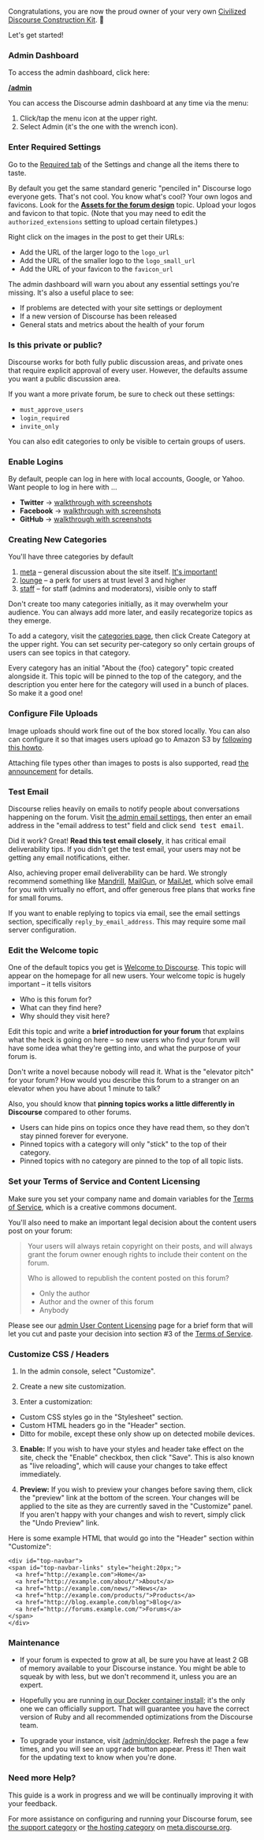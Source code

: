 Congratulations, you are now the proud owner of your very own [Civilized Discourse Construction Kit](http://www.discourse.org). :hatching_chick:

Let's get started!

### Admin Dashboard

To access the admin dashboard, click here:

[**/admin**](/admin)

You can access the Discourse admin dashboard at any time via the menu:

1. Click/tap the menu icon at the upper right.
2. Select Admin (it's the one with the wrench icon).

### Enter Required Settings

Go to the [Required tab](/admin/site_settings/category/required) of the Settings and change all the items there to taste.

By default you get the same standard generic "penciled in" Discourse logo everyone gets. That's not cool. You know what's cool? Your own logos and favicons. Look for the [**Assets for the forum design**](/t/assets-for-the-forum-design/5) topic. Upload your logos and favicon to that topic. (Note that you may need to edit the `authorized_extensions` setting to upload certain filetypes.)

Right click on the images in the post to get their URLs:

- Add the URL of the larger logo to the `logo_url`
- Add the URL of the smaller logo to the `logo_small_url`
- Add the URL of your favicon to the `favicon_url`

The admin dashboard will warn you about any essential settings you're missing. It's also a useful place to see:

- If problems are detected with your site settings or deployment
- If a new version of Discourse has been released
- General stats and metrics about the health of your forum

### Is this private or public?

Discourse works for both fully public discussion areas, and private ones that require explicit approval of every user. However, the defaults assume you want a public discussion area.

If you want a more private forum, be sure to check out these settings:

- `must_approve_users`
- `login_required`
- `invite_only`

You can also edit categories to only be visible to certain groups of users.

### Enable Logins

By default, people can log in here with local accounts, Google, or Yahoo. Want people to log in here with &hellip;

- **Twitter** &rarr; [walkthrough with screenshots](https://meta.discourse.org/t/configuring-twitter-login-for-discourse/13395)
- **Facebook** &rarr; [walkthrough with screenshots](https://meta.discourse.org/t/configuring-facebook-login-for-discourse/13394)
- **GitHub** &rarr; [walkthrough with screenshots](https://meta.discourse.org/t/configuring-github-login-for-discourse/13745)

### Creating New Categories

You'll have three categories by default

1. [meta](/category/meta) – general discussion about the site itself. [It's important!](https://meta.discourse.org/t/what-is-meta/5249)
2. [lounge](/category/lounge) – a perk for users at trust level 3 and higher
3. [staff](/category/staff) – for staff (admins and moderators), visible only to staff

Don't create too many categories initially, as it may overwhelm your audience. You can always add more later, and easily recategorize topics as they emerge.

To add a category, visit the [categories page](/categories), then click Create Category at the upper right. You can set security per-category so only certain groups of users can see topics in that category.

Every category has an initial "About the {foo} category" topic created alongside it. This topic will be pinned to the top of the category, and the description you enter here for the category will used in a bunch of places. So make it a good one!

### Configure File Uploads

Image uploads should work fine out of the box stored locally. You can also can configure it so that images users upload go to Amazon S3 by [following this howto](http://meta.discourse.org/t/how-to-set-up-image-uploads-to-s3/7229).

Attaching file types other than images to posts is also supported, read [the announcement](http://meta.discourse.org/t/new-attachments/8609) for details.

### Test Email

Discourse relies heavily on emails to notify people about conversations happening on the forum. Visit [the admin email settings](/admin/email), then enter an email address in the "email address to test" field and click <kbd>send test email</kbd>.

Did it work? Great! **Read this test email closely**, it has critical email deliverability tips. If you didn't get the test email, your users may not be getting any email notifications, either.

Also, achieving proper email deliverability can be hard. We strongly recommend something like [Mandrill](http://mandrill.com), [MailGun](http://www.mailgun.com/), or [MailJet](http://www.mailjet.com/), which solve email for you with virtually no effort, and offer generous free plans that works fine for small forums.

If you want to enable replying to topics via email, see the email settings section, specifically `reply_by_email_address`. This may require some mail server configuration.

### Edit the Welcome topic

One of the default topics you get is [Welcome to Discourse](/t/welcome-to-discourse). This topic will appear on the homepage for all new users. Your welcome topic is hugely important – it tells visitors

- Who is this forum for? 
- What can they find here?
- Why should they visit here?

Edit this topic and write a **brief introduction for your forum** that explains what the heck is going on here – so new users who find your forum will have some idea what they're getting into, and what the purpose of your forum is.

Don't write a novel because nobody will read it. What is the "elevator pitch" for your forum? How would you describe this forum to a stranger on an elevator when you have about 1 minute to talk?

Also, you should know that **pinning topics works a little differently in Discourse** compared to other forums.

- Users can hide pins on topics once they have read them, so they don't stay pinned forever for everyone.
- Pinned topics with a category will only "stick" to the top of their category.
- Pinned topics with no category are pinned to the top of all topic lists.

### Set your Terms of Service and Content Licensing

Make sure you set your company name and domain variables for the [Terms of Service](/tos), which is a creative commons document.

You'll also need to make an important legal decision about the content users post on your forum:

> Your users will always retain copyright on their posts, and will always grant the forum owner enough rights to include their content on the forum.
>
> Who is allowed to republish the content posted on this forum?
>
> - Only the author
> - Author and the owner of this forum
> - Anybody

Please see our [admin User Content Licensing](/admin/site_contents/tos_user_content_license) page for a brief form that will let you cut and paste your decision into section #3 of the [Terms of Service](/tos#3).

### Customize CSS / Headers

1. In the admin console, select "Customize".

2. Create a new site customization.

3. Enter a customization:
  - Custom CSS styles go in the "Stylesheet" section.
  - Custom HTML headers go in the "Header" section.
  - Ditto for mobile, except these only show up on detected mobile devices.

3. **Enable:** If you wish to have your styles and header take effect on the site, check the "Enable" checkbox, then click "Save". This is also known as "live reloading", which will cause your changes to take effect immediately.

4. **Preview:** If you wish to preview your changes before saving them, click the "preview" link at the bottom of the screen. Your changes will be applied to the site as they are currently saved in the "Customize" panel. If you aren't happy with your changes and wish to revert, simply click the "Undo Preview" link.

Here is some example HTML that would go into the "Header" section within "Customize":

```
<div id="top-navbar">
<span id="top-navbar-links" style="height:20px;">
  <a href="http://example.com">Home</a>
  <a href="http://example.com/about/">About</a>
  <a href="http://example.com/news/">News</a>
  <a href="http://example.com/products/">Products</a>
  <a href="http://blog.example.com/blog">Blog</a>
  <a href="http://forums.example.com/">Forums</a>
</span>
</div>
```

### Maintenance

- If your forum is expected to grow at all, be sure you have at least 2 GB of memory available to your Discourse instance. You might be able to squeak by with less, but we don't recommend it, unless you are an expert. 

- Hopefully you are running [in our Docker container install](https://github.com/discourse/discourse/blob/master/docs/INSTALL.md); it's the only one we can officially support. That will guarantee you have the correct version of Ruby and all recommended optimizations from the Discourse team.

- To upgrade your instance, visit [/admin/docker](/admin/docker). Refresh the page a few times, and you will see an <kbd>upgrade</kbd> button appear. Press it! Then wait for the updating text to know when you're done.

### Need more Help?

This guide is a work in progress and we will be continually improving it with your feedback.

For more assistance on configuring and running your Discourse forum, see [the support category](http://meta.discourse.org/category/support) or [the hosting category](http://meta.discourse.org/category/hosting) on [meta.discourse.org](http://meta.discourse.org).
